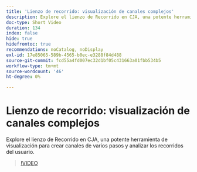 ```yaml
---
title: 'Lienzo de recorrido: visualización de canales complejos'
description: Explore el lienzo de Recorrido en CJA, una potente herramienta de visualización para crear canales de varios pasos y analizar los recorridos del usuario.
doc-type: Short Video
duration: 134
index: false
hide: true
hidefromtoc: true
recommendations: noCatalog, noDisplay
exl-id: 17e85065-589b-4565-b0ec-e3288f84d488
source-git-commit: fcd55a4fd007ec32d1bf05c431663a01fbb534b5
workflow-type: tm+mt
source-wordcount: '46'
ht-degree: 0%

---
```


# Lienzo de recorrido: visualización de canales complejos

Explore el lienzo de Recorrido en CJA, una potente herramienta de visualización para crear canales de varios pasos y analizar los recorridos del usuario.

<!-- 72_S103_3442450_134_journey-canvas-visualizing-complex-funnels -->
>[!VIDEO](https://video.tv.adobe.com/v/3460151/?learn=on&enablevpops=true&captions=spa)
